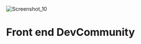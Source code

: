 ![Screenshot_10](https://user-images.githubusercontent.com/95234751/193849998-47c99f80-5cd9-4dcb-99d3-6d657ecdf326.png)
# Front end DevCommunity
 

